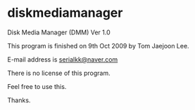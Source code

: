 # diskmediamanager
Disk Media Manager (DMM) Ver 1.0

This program is finished on 9th Oct 2009 by Tom Jaejoon Lee.

E-mail address is serialkk@naver.com

There is no license of this program.

Feel free to use this.

Thanks. 

